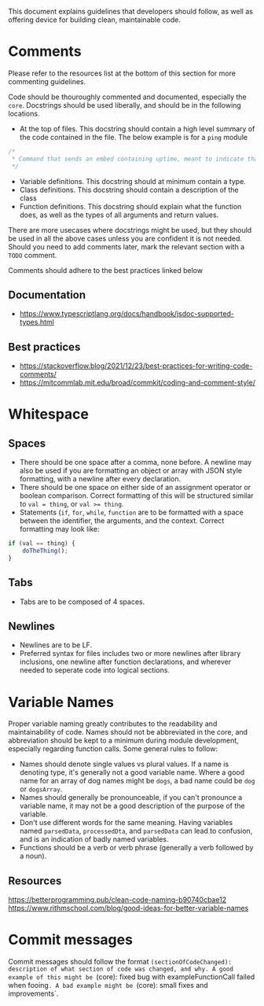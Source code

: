 This document explains guidelines that developers should follow, as well as offering device for building clean, maintainable code.

# Comments
Please refer to the resources list at the bottom of this section for more commenting guidelines.

Code should be thouroughly commented and documented, especially the `core`. Docstrings should be used liberally, and should be in the following locations.
- At the top of files. This docstring should contain a high level summary of the code contained in the file. The below example is for a `ping` module 
```typescript
/*
 * Command that sends an embed containing uptime, meant to indicate that the bot is running.
 */
```
- Variable definitions. This docstring should at minimum contain a type.
- Class definitions. This docstring should contain a description of the class
- Function definitions. This docstring should explain what the function does, as well as the types of all arguments and return values. 

There are more usecases where docstrings might be used, but they should be used in all the above cases unless you are confident it is not needed. Should you need to add comments later, mark the relevant section with a `TODO` comment.

Comments should adhere to the best practices linked below

## Documentation
- https://www.typescriptlang.org/docs/handbook/jsdoc-supported-types.html
## Best practices
- https://stackoverflow.blog/2021/12/23/best-practices-for-writing-code-comments/
- https://mitcommlab.mit.edu/broad/commkit/coding-and-comment-style/

# Whitespace
## Spaces
- There should be one space after a comma, none before. A newline may also be used if you are formatting an object or array with JSON style formatting, with a newline after every declaration.
- There should be one space on either side of an assignment operator or boolean comparison. Correct formatting of this will be structured similar to `val = thing`, or `val >= thing`.
- Statements (`if`, `for`, `while`, `function` are to be formatted with a space between the identifier, the arguments, and the context. Correct formatting may look like:
```javascript
if (val == thing) {
    doTheThing();
}
```

## Tabs
- Tabs are to be composed of 4 spaces.

## Newlines
- Newlines are to be LF. 
- Preferred syntax for files includes two or more newlines after library inclusions, one newline after function declarations, and wherever needed to seperate code into logical sections.

# Variable Names
Proper variable naming greatly contributes to the readability and maintainability of code. Names should not be abbreviated in the core, and abbreviation should be kept to a minimum during module development, especially regarding function calls.
Some general rules to follow:
- Names should denote single values vs plural values. If a name is denoting type, it's generally not a good variable name. Where a good name for an array of dog names  might be `dogs`, a bad name could be `dog` or `dogsArray`.
- Names should generally be pronounceable, if you can't pronounce a variable name, it may not be a good description of the purpose of the variable.
- Don't use different words for the same meaning. Having variables named `parsedData`, `processedDta`, and `parsedData` can lead to confusion, and is an indication of badly named variables.
- Functions should be a verb or verb phrase (generally a verb followed by a noun). 

## Resources
https://betterprogramming.pub/clean-code-naming-b90740cbae12
https://www.rithmschool.com/blog/good-ideas-for-better-variable-names

# Commit messages
Commit messages should follow the format `(sectionOfCodeChanged): description of what section of code was changed, and why. A good example of this might be `(core): fixed bug with exampleFunctionCall failed when fooing`. A bad example might be `(core): small fixes and improvements`.
